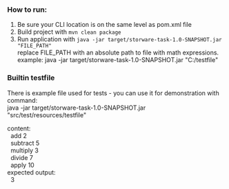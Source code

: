 ### How to run:
1. Be sure your CLI location is on the same level as pom.xml file 
2. Build project with `mvn clean package` 
3. Run application with `java -jar target/storware-task-1.0-SNAPSHOT.jar "FILE_PATH"`  
replace FILE_PATH with an absolute path to file with math expressions.  
example: java -jar target/storware-task-1.0-SNAPSHOT.jar "C:/testfile"

### Builtin testfile
There is example file used for tests - you can use it for demonstration with command:  
java -jar target/storware-task-1.0-SNAPSHOT.jar "src/test/resources/testfile"  

content:  
&nbsp;&nbsp;add 2  
&nbsp;&nbsp;subtract 5  
&nbsp;&nbsp;multiply 3  
&nbsp;&nbsp;divide 7  
&nbsp;&nbsp;apply 10  
expected output:  
&nbsp;&nbsp;3